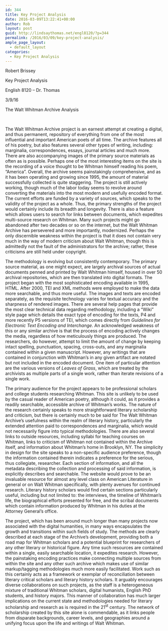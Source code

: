 ```yaml
---
id: 344
title: Key Project Analysis
date: 2016-03-09T13:22:41+00:00
author: Rob
layout: post
guid: http://lindsaythomas.net/engl8120/?p=344
permalink: /2016/03/09/key-project-analysis/
ample_page_layout:
  - default_layout
categories:
  - Key Project Analysis
---
```

Robert Brissey

Key Project Analysis

English 8120 – Dr. Thomas

3/9/16

The Walt Whitman Archive Analysis

&nbsp;

The Walt Whitman Archive project is an earnest attempt at creating a digital, and thus permanent, repository of everything from one of the most influential and important American poets of all time. The archive features all of his poetry, but also features several other types of writing, including: marginalia, correspondences, essays, journal articles and much more. There are also accompanying images of the primary source materials as often as is possible. Perhaps one of the most interesting items on the site is the recording of a voice thought to be Whitman himself reading his poem, “America”. Overall, the archive seems painstakingly comprehensive, and as it has been operating and growing since 1995, the amount of material successfully collected is quite staggering. The project is still actively working, though much of the labor today seems to revolve around converting the materials into the most modern and usefully encoded format. The current efforts are funded by a variety of sources, which speaks to the validity of the project as a whole. Thus, the primary strengths of the project would certainly include its breadth and longevity. There is also a feature which allows users to search for links between documents, which expedites multi-source research on Whitman. Many such projects might go abandoned after two decades or so on the internet, but the Walt Whitman Archive has persevered and more importantly, modernized. Perhaps the only discernible weakness within the project is that it does not contain very much in the way of modern criticism about Walt Whitman, though this is admittedly not the fault of the administrators for the archive; rather, these criticisms are still held under copyright.

The methodology is evolving but consistently contemporary. The primary source material, as one might expect, are largely archival sources of actual documents penned and printed by Walt Whitman himself, housed in over 50 archival repositories, which are then translated into digital formats. The project began with the most sophisticated encoding available in 1995, HTML. After 2000, TEI and XML methods were employed to make the data more searchable, and thus more useful. The images and texts are encoded separately, as the requisite technology varies for textual accuracy and the sharpness of rendered images. There are several help pages that provide the most clear technical data regarding methodology, including a “Wiki” style page which details the exact type of encoding for the texts, P4 and more recently P5 versions of TEI, which comes directly from _Guidelines for Electronic Text Encoding and Interchange_. An acknowledged weakness of this or any similar archive is that the process of encoding actively changes the media, regardless of how meticulously things are produced. The researchers, do however, attempt to limit the amount of change by keeping intact spelling, punctuation, spacing, cross-outs, and any marginalia contained within a given manuscript. However, any writings that are contained in conjunction with Whitman’s in any given artifact are notated but not included in the encoded document. One item of particular attention are the various versions of _Leaves of Grass_, which are treated by the archivists as multiple parts of a single work, rather than iterate revisions of a single work.

The primary audience for the project appears to be professional scholars and college students researching Whitman. This site is unlikely to be used by the casual reader of American poetry, although it could, as it provides a readily searchable, accessible archive of Whitman’s works. The nature of the research certainly speaks to more straightforward literary scholarship and criticism, but there is certainly much to be said for The Walt Whitman Archive’s usefulness within the realm of literary history, particularly the extended attention paid to correspondences and marginalia, which would not necessarily figure into typical methodologies. There are also several links to outside resources, including syllabi for teaching courses on Whitman, links to criticism of Whitman not contained within the Archive itself, and information about Whitman’s home in Brooklyn, NY. The simplicity in design for the site speaks to a non-specific audience preference, though the information contained therein indicates a preference for the serious, thus collegiate, researcher. Each section of information, and all the metadata describing the collection and processing of said information, is explicitly describes and searchable. The website would prove to be an invaluable resource for almost any level class on American Literature in general or on Walt Whitman specifically, with plenty avenues for continued research. Literary history scholars would find certain sections particularly useful, including but not limited to: the interviews, the timeline of Whitman’s life, the biographical efforts presented for free, and the scribal documents which contain information produced by Whitman in his duties at the Attorney General’s office.

The project, which has been around much longer than many projects now associated with the digital humanities, in many ways encapsulates the growth and transitions within such fields of study. The methods are clearly described at each stage of the Archive’s development, providing both a road map for Whitman scholars and a potential blueprint for researchers of any other literary or historical figure. Any time such resources are contained within a single, easily searchable location, it expedites research. However, the painstaking encoding practices make connecting multiple sources from within the site and any other such archive which makes use of similar markup/tagging methodologies much more easily facilitated. Work such as this certainly acts as a framework or exemplar of reconciliation between literary critical scholars and literary history scholars. It arguably encourages diverse collaborations on such projects, as the staff is a heterogeneous mixture of traditional Whitman scholars, digital humanists, English PhD students, and history majors. This manner of collaboration has much larger implications on the current state and methodologies needed for literary scholarship and research as is required in the 21<sup>st</sup> century. The network of scholarship created by this site alone is commendable, as it links people from disparate backgrounds, career levels, and geographies around a unifying focus upon the life and writings of Walt Whitman.